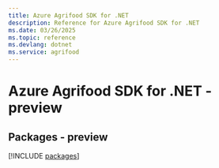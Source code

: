 ```yaml
---
title: Azure Agrifood SDK for .NET
description: Reference for Azure Agrifood SDK for .NET
ms.date: 03/26/2025
ms.topic: reference
ms.devlang: dotnet
ms.service: agrifood
---
```

# Azure Agrifood SDK for .NET - preview
## Packages - preview
[!INCLUDE [packages](agrifood-index.md)]